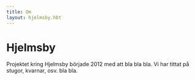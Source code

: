```yaml
---
title: Om
layout: hjelmsby.hbt
---
```

Hjelmsby
========
Projektet kring Hjelmsby började 2012 med att bla bla bla. Vi har tittat på stugor, kvarnar, osv. bla bla.
